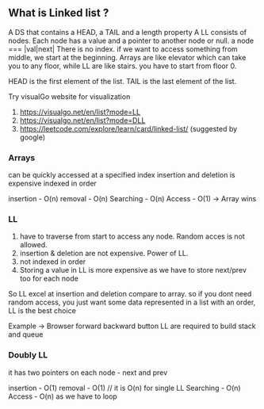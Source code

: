 ## What is Linked list ?

A DS that contains a HEAD, a TAIL and a length property
A LL consists of nodes. Each node has a value and a pointer to another node or null.
a node === |val|next|
There is no index. if we want to access something from middle, we start at the beginning.
Arrays are like elevator which can take you to any floor, while LL are like stairs. you have to start from floor 0.

HEAD is the first element of the list. TAIL is the last element of the list.

Try visualGo website for visualization
1. https://visualgo.net/en/list?mode=LL
2. https://visualgo.net/en/list?mode=DLL
3. https://leetcode.com/explore/learn/card/linked-list/ (suggested by google)

### Arrays

can be quickly accessed at a specified index
insertion and deletion is expensive
indexed in order

insertion - O(n)
removal - O(n)
Searching - O(n)
Access - O(1) -> Array wins

### LL

1. have to traverse from start to access any node. Random acces is not allowed.
2. insertion & deletion are not expensive. Power of LL.
3. not indexed in order
4. Storing a value in LL is more expensive as we have to store next/prev too for each node

So LL excel at insertion and deletion compare to array. so if you dont need random access, you just want some data represented in a list with an order, LL is the best choice

Example -> Browser forward backward button
LL are required to build stack and queue

### Doubly LL
it has two pointers on each node - next and prev

insertion - O(1)
removal - O(1)  // it is O(n) for single LL
Searching - O(n)
Access - O(n) as we have to loop
